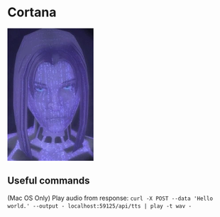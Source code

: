 # Cortana
![Cortana from Halo 2](cortana.png)

## Useful commands

(Mac OS Only) Play audio from response:
`curl -X POST --data 'Hello world.' --output - localhost:59125/api/tts | play -t wav -`
